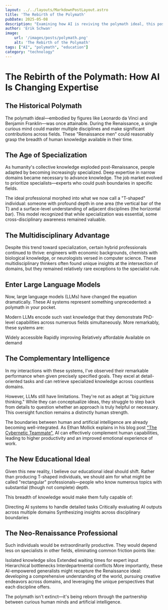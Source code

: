 ```yaml
---
layout: ../../layouts/MarkdownPostLayout.astro
title: 'The Rebirth of the Polymath'
pubDate: 2025-05-08
description: "Examining how AI is reviving the polymath ideal, this post explores how large language models are transforming expertise and education by making multidisciplinary knowledge more accessible than ever before."
author: 'Erik Schwan'
image:
    url: '/images/posts/polymath.png'
    alt: 'The Rebirth of the Polymath'
tags: ["AI", "polymath", "education"]
category: "technology"
---
```


# The Rebirth of the Polymath: How AI Is Changing Expertise

## The Historical Polymath
The polymath ideal—embodied by figures like Leonardo da Vinci and Benjamin Franklin—was once attainable. During the Renaissance, a single curious mind could master multiple disciplines and make significant contributions across fields. These "Renaissance men" could reasonably grasp the breadth of human knowledge available in their time.

## The Age of Specialization
As humanity's collective knowledge exploded post-Renaissance, people adapted by becoming increasingly specialized. Deep expertise in narrow domains became necessary to advance knowledge. The job market evolved to prioritize specialists—experts who could push boundaries in specific fields.

The ideal professional morphed into what we now call a "T-shaped" individual: someone with profound depth in one area (the vertical bar of the T) and a surface-level understanding of adjacent disciplines (the horizontal bar). This model recognized that while specialization was essential, some cross-disciplinary awareness remained valuable.

## The Multidisciplinary Advantage
Despite this trend toward specialization, certain hybrid professionals continued to thrive: engineers with economic backgrounds, chemists with biological knowledge, or neurologists versed in computer science. These multidisciplinary thinkers often found unique insights at the intersection of domains, but they remained relatively rare exceptions to the specialist rule.

## Enter Large Language Models
Now, large language models (LLMs) have changed the equation dramatically. These AI systems represent something unprecedented: a polymath in your pocket.

Modern LLMs encode such vast knowledge that they demonstrate PhD-level capabilities across numerous fields simultaneously. More remarkably, these systems are:

Widely accessible
Rapidly improving
Relatively affordable
Available on demand

## The Complementary Intelligence
In my interactions with these systems, I've observed their remarkable performance when given precisely specified goals. They excel at detail-oriented tasks and can retrieve specialized knowledge across countless domains.

However, LLMs still have limitations. They're not as adept at "big picture thinking." While they can conceptualize ideas, they struggle to step back from details to question whether an approach is truly helpful or necessary. This oversight function remains a distinctly human strength.

The boundaries between human and artificial intelligence are already becoming well-integrated. As Ethan Mollick explains in his blog post ["The Cybernetic Teammate"](https://www.oneusefulthing.org/p/the-cybernetic-teammate), AI can effectively complement human capabilities, leading to higher productivity and an improved emotional experience of work.

## The New Educational Ideal
Given this new reality, I believe our educational ideal should shift. Rather than producing T-shaped individuals, we should aim for what might be called "rectangular" professionals—people who know numerous topics with substantial (though not complete) depth.

This breadth of knowledge would make them fully capable of:

Directing AI systems to handle detailed tasks
Critically evaluating AI outputs across multiple domains
Synthesizing insights across disciplinary boundaries

## The Neo-Renaissance Professional
Such individuals would be extraordinarily productive. They would depend less on specialists in other fields, eliminating common friction points like:

Isolated knowledge silos
Extended waiting times for expert input
Hierarchical bottlenecks
Interdepartmental conflicts
More importantly, these AI-empowered generalists might recapture the Renaissance ideal: developing a comprehensive understanding of the world, pursuing creative endeavors across domains, and leveraging the unique perspectives that each discipline offers.

The polymath isn't extinct—it's being reborn through the partnership between curious human minds and artificial intelligence.
